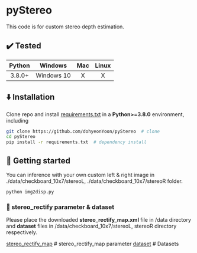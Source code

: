 # pyStereo
This code is for custom stereo depth estimation.


## :heavy_check_mark: Tested

| Python |  Windows   |   Mac   |   Linux  |
| :----: | :--------: | :-----: | :------: |
| 3.8.0+ | Windows 10 | X |  X |



## :arrow_down: Installation

Clone repo and install [requirements.txt](https://github.com/dohyeonYoon/pyStereo/blob/main/requirements.txt) in a
**Python>=3.8.0** environment, including


```bash
git clone https://github.com/dohyeonYoon/pyStereo  # clone
cd pyStereo
pip install -r requirements.txt  # dependency install
```


## :rocket: Getting started

You can inference with your own custom left & right image in ./data/checkboard_10x7/stereoL, ./data/checkboard_10x7/stereoR folder.
```bash
python img2disp.py

```


### :file_folder: stereo_rectify parameter & dataset 
Please place the downloaded **stereo_rectify_map.xml** file in /data directory and **dataset** files in /data/checkboard_10x7/stereoL, stereoR directory respectively.

[stereo_rectify_map](https://drive.google.com/file/d/1QBbd0ebVYuPQontHv6U8a9jx2eZXnTzA/view?usp=sharing)  # stereo_rectify_map parameter
[dataset](https://drive.google.com/drive/folders/1DCtE4_Gq5DGBjRF43g7JsRbamI510pI2?usp=sharing)  # Datasets
